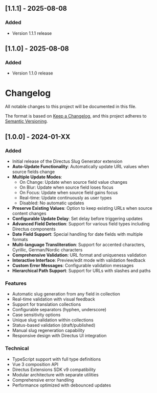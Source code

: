 ## [1.1.1] - 2025-08-08

### Added
- Version 1.1.1 release

## [1.1.0] - 2025-08-08

### Added
- Version 1.1.0 release

# Changelog

All notable changes to this project will be documented in this file.

The format is based on [Keep a Changelog](https://keepachangelog.com/en/1.0.0/),
and this project adheres to [Semantic Versioning](https://semver.org/spec/v2.0.0.html).

## [1.0.0] - 2024-01-XX

### Added
- Initial release of the Directus Slug Generator extension
- **Auto-Update Functionality**: Automatically update URL values when source fields change
- **Multiple Update Modes**: 
  - On Change: Update when source field value changes
  - On Blur: Update when source field loses focus
  - On Focus: Update when source field gains focus
  - Real-time: Update continuously as user types
  - Disabled: No automatic updates
- **Preserve Existing Values**: Option to keep existing URLs when source content changes
- **Configurable Update Delay**: Set delay before triggering updates
- **Advanced Field Detection**: Support for various field types including Directus components
- **Date Field Support**: Special handling for date fields with multiple formats
- **Multi-language Transliteration**: Support for accented characters, Cyrillic, German/Nordic characters
- **Comprehensive Validation**: URL format and uniqueness validation
- **Interactive Interface**: Preview/edit mode with validation feedback
- **Custom Error Messages**: Configurable validation messages
- **Hierarchical Path Support**: Support for URLs with slashes and paths

### Features
- Automatic slug generation from any field in collection
- Real-time validation with visual feedback
- Support for translation collections
- Configurable separators (hyphen, underscore)
- Case sensitivity options
- Unique slug validation within collections
- Status-based validation (draft/published)
- Manual slug regeneration capability
- Responsive design with Directus UI integration

### Technical
- TypeScript support with full type definitions
- Vue 3 composition API
- Directus Extensions SDK v9 compatibility
- Modular architecture with separate utilities
- Comprehensive error handling
- Performance optimized with debounced updates 
